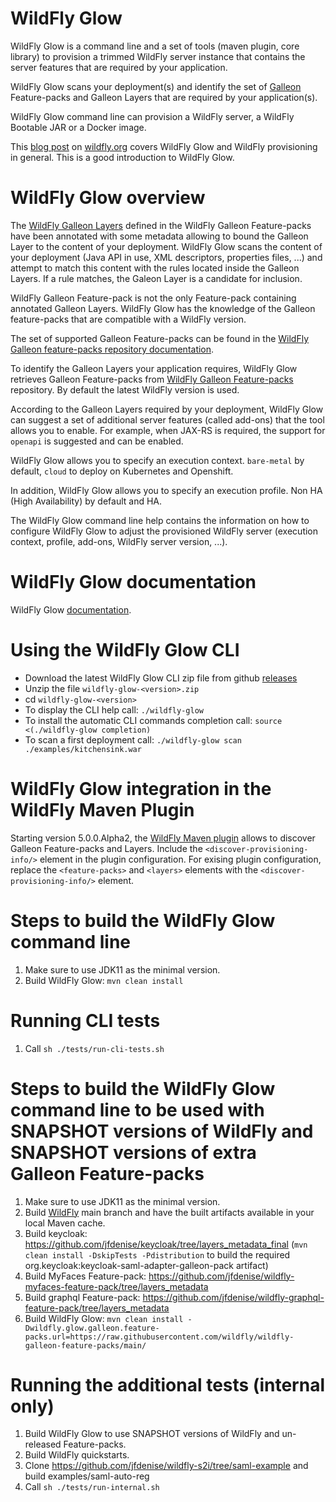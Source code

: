 # WildFly Glow

WildFly Glow is a command line and a set of tools (maven plugin, core library) to provision a trimmed WildFly server instance that contains the server features that are required by your application.

WildFly Glow scans your deployment(s) and identify the set of [Galleon](https://github.com/wildfly/galleon) Feature-packs and Galleon Layers that are required by your application(s).

WildFly Glow command line can provision a WildFly server, a WildFly Bootable JAR or a Docker image.

This [blog post](https://www.wildfly.org/news/2024/01/29/wildfly-glow/) on [wildfly.org](https://www.wildfly.org) covers WildFly Glow and WildFly provisioning in general. This is a good introduction to WildFly Glow.

# WildFly Glow overview

The [WildFly Galleon Layers](https://docs.wildfly.org/29/Galleon_Guide.html#wildfly_galleon_layers) defined in the WildFly Galleon Feature-packs have been annotated 
with some metadata allowing to bound the Galleon Layer to the content of your deployment.
WildFly Glow scans the content of your deployment (Java API in use, XML descriptors, properties files, ...) and attempt to match this content with the rules located 
inside the Galleon Layers. If a rule matches, the Galeon Layer is a candidate for inclusion.

WildFly Galleon Feature-pack is not the only Feature-pack containing annotated Galleon Layers. WildFly Glow has the knowledge 
of the Galleon feature-packs that are compatible with a WildFly version.

The set of supported Galleon Feature-packs can be found in the [WildFly Galleon feature-packs repository documentation](http://docs.wildfly.org/wildfly-galleon-feature-packs/).

To identify the Galleon Layers your application requires, WildFly Glow retrieves Galleon Feature-packs from [WildFly Galleon Feature-packs](https://github.com/wildfly/wildfly-galleon-feature-packs/tree/release) repository. 
By default the latest WildFly version is used.

According to the Galleon Layers required by your deployment, WildFly Glow can suggest a set of additional server features (called add-ons) that the tool 
allows you to enable. For example, when JAX-RS is required, the support for `openapi` is suggested and can be enabled.

WildFly Glow allows you to specify an execution context. `bare-metal` by default, `cloud` to deploy on Kubernetes and Openshift.

In addition, WildFly Glow allows you to specify an execution profile. Non HA (High Availability) by default and HA.

The WildFly Glow command line help contains the information on how to configure WildFly Glow 
to adjust the provisioned WildFly server (execution context, profile, add-ons, WildFly server version, ...).

# WildFly Glow documentation

WildFly Glow [documentation](http://docs.wildfly.org/wildfly-glow/).

# Using the WildFly Glow CLI

* Download the latest WildFly Glow CLI zip file from github [releases](https://github.com/wildfly/wildfly-glow/releases)
* Unzip the file `wildfly-glow-<version>.zip`
* cd `wildfly-glow-<version>`
* To display the CLI help call: `./wildfly-glow`
* To install the automatic CLI commands completion call: `source <(./wildfly-glow completion)`
* To scan a first deployment call: `./wildfly-glow scan ./examples/kitchensink.war`

# WildFly Glow integration in the WildFly Maven Plugin

Starting version 5.0.0.Alpha2, the [WildFly Maven plugin](https://github.com/wildfly/wildfly-maven-plugin) allows to discover Galleon Feature-packs and Layers.
Include the `<discover-provisioning-info/>` element in the plugin configuration. For exising plugin configuration, replace the `<feature-packs>` and `<layers>` elements with the `<discover-provisioning-info/>` element. 

# Steps to build the WildFly Glow command line

1) Make sure to use JDK11 as the minimal version.
2) Build WildFly Glow: `mvn clean install`

# Running CLI tests

1) Call `sh ./tests/run-cli-tests.sh`

# Steps to build the WildFly Glow command line to be used with SNAPSHOT versions of WildFly and SNAPSHOT versions of extra Galleon Feature-packs

1) Make sure to use JDK11 as the minimal version.
2) Build [WildFly](https://github.com/wildfly/wildfly) main branch and have the built artifacts available in your local Maven cache.
3) Build keycloak: https://github.com/jfdenise/keycloak/tree/layers_metadata_final (`mvn clean install -DskipTests -Pdistribution` to build the required org.keycloak:keycloak-saml-adapter-galleon-pack artifact)
4) Build MyFaces Feature-pack: https://github.com/jfdenise/wildfly-myfaces-feature-pack/tree/layers_metadata
5) Build graphql Feature-pack: https://github.com/jfdenise/wildfly-graphql-feature-pack/tree/layers_metadata
6) Build WildFly Glow: `mvn clean install -Dwildfly.glow.galleon.feature-packs.url=https://raw.githubusercontent.com/wildfly/wildfly-galleon-feature-packs/main/`

# Running the additional tests (internal only)

1) Build WildFly Glow to use SNAPSHOT versions of WildFly and un-released Feature-packs. 
2) Build WildFly quickstarts.
3) Clone https://github.com/jfdenise/wildfly-s2i/tree/saml-example and build examples/saml-auto-reg
4) Call `sh ./tests/run-internal.sh`
